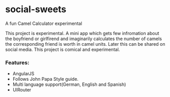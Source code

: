 # social-sweets
A fun Camel Calculator experimental

This project is experimental. A mini app which gets few infromation about the boyfriend or girlfirend and imaginarily calculates the number of camels the corresponding friend is worth in camel units. Later this can be shared on social media. This project is comical and experimental.

### Features:
  - AngularJS
  - Follows John Papa Style guide.
  - Multi language support(German, English and Spanish)
  - UIRouter
